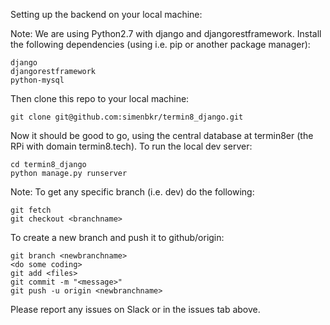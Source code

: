 

Setting up the backend on your local machine:

Note: We are using Python2.7 with django and djangorestframework.
Install the following dependencies (using i.e. pip or another package manager):

    django
    djangorestframework
    python-mysql

Then clone this repo to your local machine:

    git clone git@github.com:simenbkr/termin8_django.git

Now it should be good to go, using the central database at termin8er (the RPi with domain termin8.tech).
To run the local dev server:

    cd termin8_django
    python manage.py runserver

Note: To get any specific branch (i.e. dev) do the following:

    git fetch
    git checkout <branchname>

To create a new branch and push it to github/origin:

    git branch <newbranchname>
    <do some coding>
    git add <files>
    git commit -m "<message>"
    git push -u origin <newbranchname>

Please report any issues on Slack or in the issues tab above.
